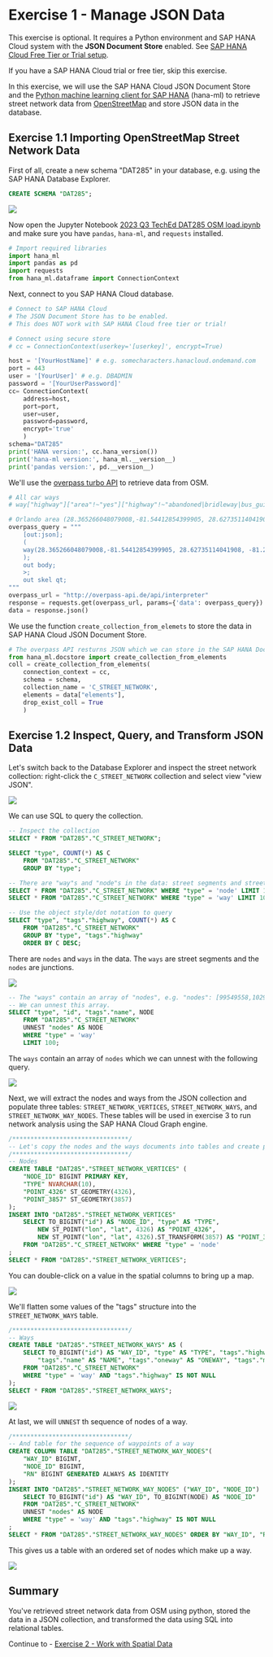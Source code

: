 # Exercise 1 - Manage JSON Data

This exercise is optional. It requires a Python environment and SAP HANA Cloud system with the **JSON Document Store** enabled. See [SAP HANA Cloud Free Tier or Trial setup](../ex0/README.md#sap-hana-cloud-free-tier-or-trial-setup).

If you have a SAP HANA Cloud trial or free tier, skip this exercise.

In this exercise, we will use the SAP HANA Cloud JSON Document Store and the [Python machine learning client for SAP HANA](https://pypi.org/project/hana-ml/) (hana-ml) to retrieve street network data from [OpenStreetMap](https://www.openstreetmap.org) and store JSON data in the database.


## Exercise 1.1 Importing OpenStreetMap Street Network Data<a name="11"></a>

First of all, create a new schema "DAT285" in your database, e.g. using the SAP HANA Database Explorer.
```SQL
CREATE SCHEMA "DAT285";
```
![](./images/DBX.png)

Now open the Jupyter Notebook [2023 Q3 TechEd DAT285 OSM load.ipynb](2023%20Q3%20TechEd%20DAT285%20OSM%20load.ipynb) and make sure you have `pandas`, `hana-ml`, and `requests` installed.

```python
# Import required libraries
import hana_ml
import pandas as pd
import requests
from hana_ml.dataframe import ConnectionContext
```
Next, connect to you SAP HANA Cloud database.
```python
# Connect to SAP HANA Cloud
# The JSON Document Store has to be enabled.
# This does NOT work with SAP HANA Cloud free tier or trial!

# Connect using secure store
# cc = ConnectionContext(userkey='[userkey]', encrypt=True)

host = '[YourHostName]' # e.g. somecharacters.hanacloud.ondemand.com
port = 443
user = '[YourUser]' # e.g. DBADMIN
password = '[YourUserPassword]'
cc= ConnectionContext(
    address=host, 
    port=port, 
    user=user, 
    password=password, 
    encrypt='true'
    )
schema="DAT285"
print('HANA version:', cc.hana_version())
print('hana-ml version:', hana_ml.__version__)
print('pandas version:', pd.__version__)
```
We'll use the [overpass turbo API](https://overpass-turbo.eu/) to retrieve data from OSM.
```python
# All car ways
# way["highway"]["area"!~"yes"]["highway"!~"abandoned|bridleway|bus_guideway|construction|corridor|cycleway|elevator|escalator|footway|path|pedestrian|planned|platform|proposed|raceway|service|steps|track"]["motor_vehicle"!~"no"]["motorcar"!~"no"]["service"!~"alley|driveway|emergency_access|parking|parking_aisle|private"]

# Orlando area (28.365266048079008,-81.54412854399905, 28.62735114041908, -81.25956141698434)
overpass_query = """
    [out:json];
    (
    way(28.365266048079008,-81.54412854399905, 28.62735114041908, -81.25956141698434)["highway"]["area"!~"yes"]["highway"!~"abandoned|bridleway|bus_guideway|construction|corridor|cycleway|elevator|escalator|footway|path|pedestrian|planned|platform|proposed|raceway|service|steps|track"]["motor_vehicle"!~"no"]["motorcar"!~"no"]["service"!~"alley|driveway|emergency_access|parking|parking_aisle|private"];
    );
    out body;
    >;
    out skel qt;
"""
overpass_url = "http://overpass-api.de/api/interpreter"
response = requests.get(overpass_url, params={'data': overpass_query})
data = response.json()
```
We use the function `create_collection_from_elemets` to store the data in SAP HANA Cloud JSON Document Store.
```python
# The overpass API resturns JSON which we can store in the SAP HANA Document Store.
from hana_ml.docstore import create_collection_from_elements
coll = create_collection_from_elements(
    connection_context = cc,
    schema = schema,
    collection_name = 'C_STREET_NETWORK',
    elements = data["elements"], 
    drop_exist_coll = True
    )
```

## Exercise 1.2 Inspect, Query, and Transform JSON Data<a name="12"></a>

Let's switch back to the Database Explorer and inspect the street network collection: right-click the `C_STREET_NETWORK` collection and select view "view JSON".

![](images/json.png)

We can use SQL to query the collection.

```SQL
-- Inspect the collection
SELECT * FROM "DAT285"."C_STREET_NETWORK";

SELECT "type", COUNT(*) AS C 
	FROM "DAT285"."C_STREET_NETWORK" 
	GROUP BY "type";

-- There are "way"s and "node"s in the data: street segments and street junctions
SELECT * FROM "DAT285"."C_STREET_NETWORK" WHERE "type" = 'node' LIMIT 10;
SELECT * FROM "DAT285"."C_STREET_NETWORK" WHERE "type" = 'way' LIMIT 10;

-- Use the object style/dot notation to query
SELECT "type", "tags"."highway", COUNT(*) AS C 
	FROM "DAT285"."C_STREET_NETWORK" 
	GROUP BY "type", "tags"."highway" 
	ORDER BY C DESC;
```

There are `nodes` and `ways` in the data. The `ways` are street segments and the `nodes` are junctions.

![](images/query.png)

```SQL
-- The "ways" contain an array of "nodes", e.g. "nodes": [99549558,1029814722,8502705960,1700923338]
-- We can unnest this array.
SELECT "type", "id", "tags"."name", NODE 
	FROM "DAT285"."C_STREET_NETWORK"
	UNNEST "nodes" AS NODE
	WHERE "type" = 'way'
	LIMIT 100;
```

The `ways` contain an array of `nodes` which we can unnest with the following query.

![](images/ways.png)

Next, we will extract the nodes and ways from the JSON collection and populate three tables: `STREET_NETWORK_VERTICES`, `STREET_NETWORK_WAYS`, and `STREET_NETWORK_WAY_NODES`. These tables will be used in exercise 3 to run network analysis using the SAP HANA Cloud Graph engine.

```SQL
/********************************/
-- Let's copy the nodes and the ways documents into tables and create point geometries from lon/lat values.
/********************************/
-- Nodes
CREATE TABLE "DAT285"."STREET_NETWORK_VERTICES" (
	"NODE_ID" BIGINT PRIMARY KEY,
	"TYPE" NVARCHAR(10),
	"POINT_4326" ST_GEOMETRY(4326),
	"POINT_3857" ST_GEOMETRY(3857)
);
INSERT INTO "DAT285"."STREET_NETWORK_VERTICES"
	SELECT TO_BIGINT("id") AS "NODE_ID", "type" AS "TYPE", 
		NEW ST_POINT("lon", "lat", 4326) AS "POINT_4326",
		NEW ST_POINT("lon", "lat", 4326).ST_TRANSFORM(3857) AS "POINT_3857"
	FROM "DAT285"."C_STREET_NETWORK" WHERE "type" = 'node'
;
SELECT * FROM "DAT285"."STREET_NETWORK_VERTICES";
```
You can double-click on a value in the spatial columns to bring up a map.

![](images/spatial1.png)

We'll flatten some values of the "tags" structure into the `STREET_NETWORK_WAYS` table.
```SQL
/********************************/
-- Ways
CREATE TABLE "DAT285"."STREET_NETWORK_WAYS" AS (	
	SELECT TO_BIGINT("id") AS "WAY_ID", "type" AS "TYPE", "tags"."highway" AS "HW", 
		"tags"."name" AS "NAME", "tags"."oneway" AS "ONEWAY", "tags"."maxspeed" AS MAXSPEED 
	FROM "DAT285"."C_STREET_NETWORK" 
	WHERE "type" = 'way' AND "tags"."highway" IS NOT NULL
);
SELECT * FROM "DAT285"."STREET_NETWORK_WAYS";
```

![](images/spatial2.png)

At last, we will `UNNEST` th sequence of nodes of a way.

```SQL
/********************************/
-- And table for the sequence of waypoints of a way
CREATE COLUMN TABLE "DAT285"."STREET_NETWORK_WAY_NODES"(
	"WAY_ID" BIGINT,
	"NODE_ID" BIGINT,
	"RN" BIGINT GENERATED ALWAYS AS IDENTITY
);
INSERT INTO "DAT285"."STREET_NETWORK_WAY_NODES" ("WAY_ID", "NODE_ID")
	SELECT TO_BIGINT("id") AS "WAY_ID", TO_BIGINT(NODE) AS "NODE_ID" 
	FROM "DAT285"."C_STREET_NETWORK"
	UNNEST "nodes" AS NODE
	WHERE "type" = 'way' AND "tags"."highway" IS NOT NULL
;
SELECT * FROM "DAT285"."STREET_NETWORK_WAY_NODES" ORDER BY "WAY_ID", "RN";
```

This gives us a table with an ordered set of nodes which make up a way.

![](images/spatial3.png)

## Summary

You've retrieved street network data from OSM using python, stored the data in a JSON collection, and transformed the data using SQL into relational tables.

Continue to - [Exercise 2 - Work with Spatial Data](../ex2/README.md)

